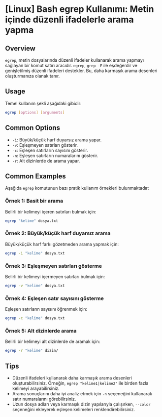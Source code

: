 # [Linux] Bash egrep Kullanımı: Metin içinde düzenli ifadelerle arama yapma

## Overview
`egrep`, metin dosyalarında düzenli ifadeler kullanarak arama yapmayı sağlayan bir komut satırı aracıdır. `egrep`, `grep -E` ile eşdeğerdir ve genişletilmiş düzenli ifadeleri destekler. Bu, daha karmaşık arama desenleri oluşturmanıza olanak tanır.

## Usage
Temel kullanım şekli aşağıdaki gibidir:

```bash
egrep [options] [arguments]
```

## Common Options
- `-i`: Büyük/küçük harf duyarsız arama yapar.
- `-v`: Eşleşmeyen satırları gösterir.
- `-c`: Eşleşen satırların sayısını gösterir.
- `-n`: Eşleşen satırların numaralarını gösterir.
- `-r`: Alt dizinlerde de arama yapar.

## Common Examples
Aşağıda `egrep` komutunun bazı pratik kullanım örnekleri bulunmaktadır:

### Örnek 1: Basit bir arama
Belirli bir kelimeyi içeren satırları bulmak için:

```bash
egrep "kelime" dosya.txt
```

### Örnek 2: Büyük/küçük harf duyarsız arama
Büyük/küçük harf farkı gözetmeden arama yapmak için:

```bash
egrep -i "kelime" dosya.txt
```

### Örnek 3: Eşleşmeyen satırları gösterme
Belirli bir kelimeyi içermeyen satırları bulmak için:

```bash
egrep -v "kelime" dosya.txt
```

### Örnek 4: Eşleşen satır sayısını gösterme
Eşleşen satırların sayısını öğrenmek için:

```bash
egrep -c "kelime" dosya.txt
```

### Örnek 5: Alt dizinlerde arama
Belirli bir kelimeyi alt dizinlerde de aramak için:

```bash
egrep -r "kelime" dizin/
```

## Tips
- Düzenli ifadeleri kullanarak daha karmaşık arama desenleri oluşturabilirsiniz. Örneğin, `egrep "kelime1|kelime2"` ile birden fazla kelimeyi arayabilirsiniz.
- Arama sonuçlarını daha iyi analiz etmek için `-n` seçeneğini kullanarak satır numaralarını görebilirsiniz.
- Uzun dosya adları veya karmaşık dizin yapılarıyla çalışırken, `--color` seçeneğini ekleyerek eşleşen kelimeleri renklendirebilirsiniz.